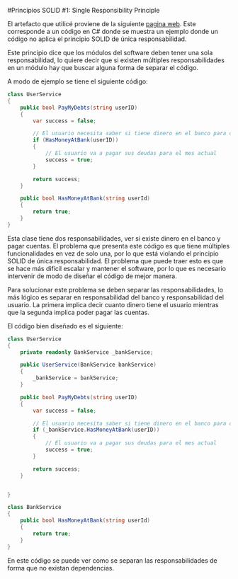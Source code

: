 #Principios SOLID #1: Single Responsibility Principle

El artefacto que utilicé proviene de la siguiente [pagina web](http://anexsoft.com/p/170/solid-1-single-responsibility-principle-srp-con-c). Este corresponde a un código en C# donde se muestra un ejemplo donde un código no aplica el principio SOLID de única responsabilidad.

Este principio dice que los módulos del software deben tener una sola responsabilidad, lo quiere decir que si existen múltiples responsabilidades en un módulo hay que buscar alguna forma de separar el código.

A modo de ejemplo se tiene el siguiente código:


```c#
class UserService
{
    public bool PayMyDebts(string userID)
    {
        var success = false;

        // El usuario necesita saber si tiene dinero en el banco para cubrir su deuda del mes
        if (HasMoneyAtBank(userID))
        {
            // El usuario va a pagar sus deudas para el mes actual
            success = true;
        }

        return success;
    }

    public bool HasMoneyAtBank(string userId)
    {
        return true;
    }
}
```

Esta clase tiene dos responsabilidades, ver si existe dinero en el banco y pagar cuentas. El problema que presenta este código es que tiene múltiples funcionalidades en vez de solo una, por lo que está violando el principio SOLID de única responsabilidad. El problema que puede traer esto es que se hace más difícil escalar y mantener el software, por lo que es necesario intervenir de modo de diseñar el código de mejor manera.

Para solucionar este problema se deben separar las responsabilidades, lo más lógico es separar en responsabilidad del banco y responsabilidad del usuario. La primera implica decir cuanto dinero tiene el usuario mientras que la segunda implica poder pagar las cuentas.

El código bien diseñado es el siguiente:


```c#
class UserService
{
    private readonly BankService _bankService;

    public UserService(BankService bankService)
    {
        _bankService = bankService;
    }

    public bool PayMyDebts(string userID)
    {
        var success = false;

        // El usuario necesita saber si tiene dinero en el banco para cubrir su deuda del mes
        if (_bankService.HasMoneyAtBank(userID))
        {
            // El usuario va a pagar sus deudas para el mes actual
            success = true;
        }

        return success;
    }


}

class BankService
{
    public bool HasMoneyAtBank(string userId)
    {
        return true;
    }
}
```

En este código se puede ver como se separan las responsabilidades de forma que no existan dependencias.
